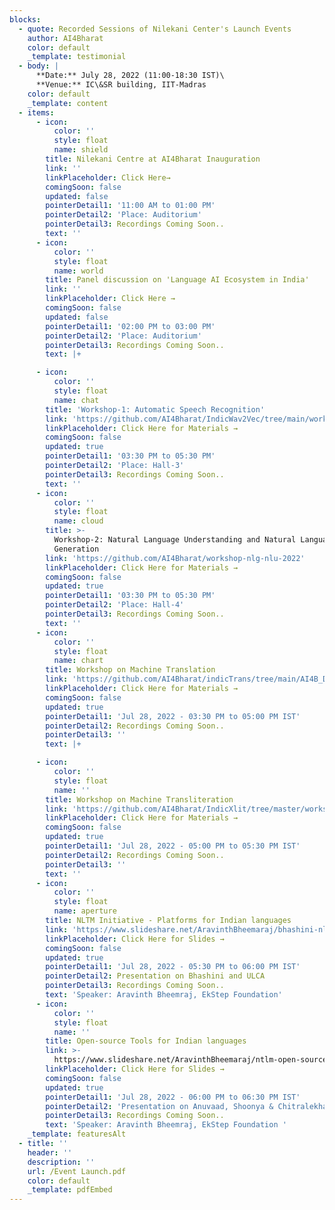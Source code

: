 ```yaml
---
blocks:
  - quote: Recorded Sessions of Nilekani Center's Launch Events
    author: AI4Bharat
    color: default
    _template: testimonial
  - body: |
      **Date:** July 28, 2022 (11:00-18:30 IST)\
      **Venue:** IC\&SR building, IIT-Madras
    color: default
    _template: content
  - items:
      - icon:
          color: ''
          style: float
          name: shield
        title: Nilekani Centre at AI4Bharat Inauguration
        link: ''
        linkPlaceholder: Click Here→
        comingSoon: false
        updated: false
        pointerDetail1: '11:00 AM to 01:00 PM'
        pointerDetail2: 'Place: Auditorium'
        pointerDetail3: Recordings Coming Soon..
        text: ''
      - icon:
          color: ''
          style: float
          name: world
        title: Panel discussion on 'Language AI Ecosystem in India'
        link: ''
        linkPlaceholder: Click Here →
        comingSoon: false
        updated: false
        pointerDetail1: '02:00 PM to 03:00 PM'
        pointerDetail2: 'Place: Auditorium'
        pointerDetail3: Recordings Coming Soon..
        text: |+

      - icon:
          color: ''
          style: float
          name: chat
        title: 'Workshop-1: Automatic Speech Recognition'
        link: 'https://github.com/AI4Bharat/IndicWav2Vec/tree/main/workshop-2022/'
        linkPlaceholder: Click Here for Materials →
        comingSoon: false
        updated: true
        pointerDetail1: '03:30 PM to 05:30 PM'
        pointerDetail2: 'Place: Hall-3'
        pointerDetail3: Recordings Coming Soon..
        text: ''
      - icon:
          color: ''
          style: float
          name: cloud
        title: >-
          Workshop-2: Natural Language Understanding and Natural Language
          Generation
        link: 'https://github.com/AI4Bharat/workshop-nlg-nlu-2022'
        linkPlaceholder: Click Here for Materials →
        comingSoon: false
        updated: true
        pointerDetail1: '03:30 PM to 05:30 PM'
        pointerDetail2: 'Place: Hall-4'
        pointerDetail3: Recordings Coming Soon..
        text: ''
      - icon:
          color: ''
          style: float
          name: chart
        title: Workshop on Machine Translation
        link: 'https://github.com/AI4Bharat/indicTrans/tree/main/AI4B_Demo'
        linkPlaceholder: Click Here for Materials →
        comingSoon: false
        updated: true
        pointerDetail1: 'Jul 28, 2022 - 03:30 PM to 05:00 PM IST'
        pointerDetail2: Recordings Coming Soon..
        pointerDetail3: ''
        text: |+

      - icon:
          color: ''
          style: float
          name: ''
        title: Workshop on Machine Transliteration
        link: 'https://github.com/AI4Bharat/IndicXlit/tree/master/workshop'
        linkPlaceholder: Click Here for Materials →
        comingSoon: false
        updated: true
        pointerDetail1: 'Jul 28, 2022 - 05:00 PM to 05:30 PM IST'
        pointerDetail2: Recordings Coming Soon..
        pointerDetail3: ''
        text: ''
      - icon:
          color: ''
          style: float
          name: aperture
        title: NLTM Initiative - Platforms for Indian languages
        link: 'https://www.slideshare.net/AravinthBheemaraj/bhashini-nltm-tools'
        linkPlaceholder: Click Here for Slides →
        comingSoon: false
        updated: true
        pointerDetail1: 'Jul 28, 2022 - 05:30 PM to 06:00 PM IST'
        pointerDetail2: Presentation on Bhashini and ULCA
        pointerDetail3: Recordings Coming Soon..
        text: 'Speaker: Aravinth Bheemraj, EkStep Foundation'
      - icon:
          color: ''
          style: float
          name: ''
        title: Open-source Tools for Indian languages
        link: >-
          https://www.slideshare.net/AravinthBheemaraj/ntlm-open-source-language-ai-tools
        linkPlaceholder: Click Here for Slides →
        comingSoon: false
        updated: true
        pointerDetail1: 'Jul 28, 2022 - 06:00 PM to 06:30 PM IST'
        pointerDetail2: 'Presentation on Anuvaad, Shoonya & Chitralekha'
        pointerDetail3: Recordings Coming Soon..
        text: 'Speaker: Aravinth Bheemraj, EkStep Foundation '
    _template: featuresAlt
  - title: ''
    header: ''
    description: ''
    url: /Event Launch.pdf
    color: default
    _template: pdfEmbed
---
```



